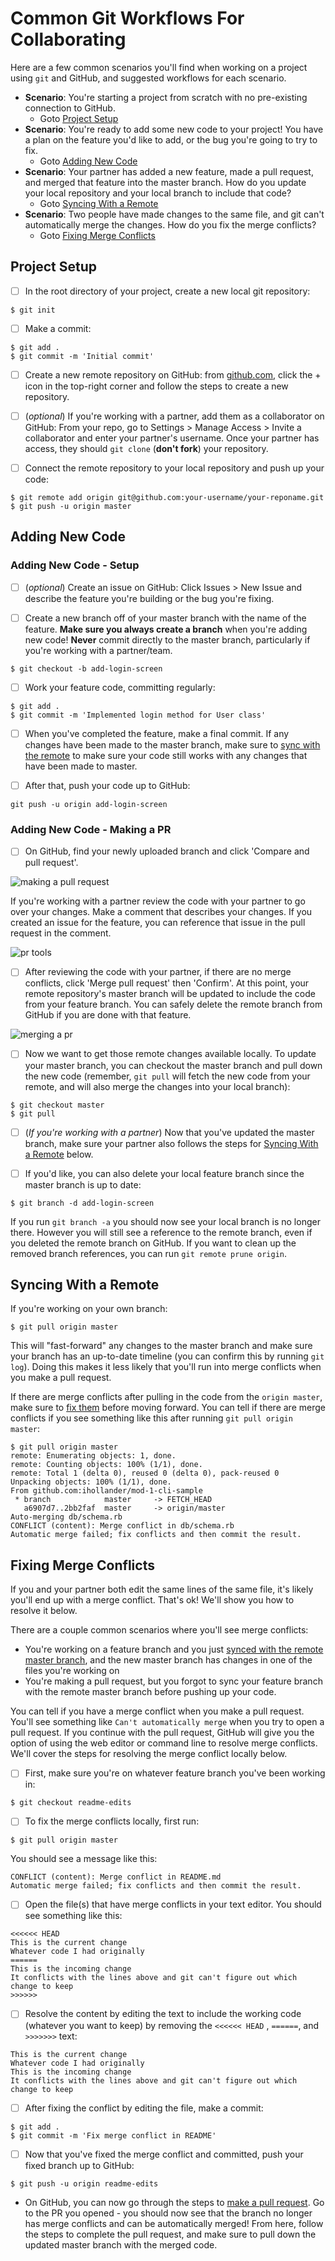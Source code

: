 # Common Git Workflows For Collaborating

Here are a few common scenarios you'll find when working on a project using `git` and GitHub, and suggested workflows for each scenario. 

- **Scenario**: You're starting a project from scratch with no pre-existing connection to GitHub.
    - Goto [Project Setup](#project-setup)
- **Scenario**: You're ready to add some new code to your project! You have a plan on the feature you'd like to add, or the bug you're going to try to fix.
    - Goto [Adding New Code](#adding-new-code)
- **Scenario**: Your partner has added a new feature, made a pull request, and merged that feature into the master branch. How do you update your local repository and your local branch to include that code?
    - Goto [Syncing With a Remote](#syncing-with-a-remote)
- **Scenario**: Two people have made changes to the same file, and git can't automatically merge the changes. How do you fix the merge conflicts?
    - Goto [Fixing Merge Conflicts](#fixing-merge-conflicts)


## Project Setup

- [ ] In the root directory of your project, create a new local git repository: 

```
$ git init
```

- [ ] Make a commit:

```
$ git add .
$ git commit -m 'Initial commit'
```

- [ ] Create a new remote repository on GitHub: from [github.com](https://github.com), click the + icon in the top-right corner and follow the steps to create a new repository.

- [ ] (*optional*) If you're working with a partner, add them as a collaborator on GitHub: From your repo, go to Settings > Manage Access > Invite a collaborator and enter your partner's username. Once your partner has access, they should `git clone` (**don't fork**) your repository.

- [ ] Connect the remote repository to your local repository and push up your code:

```
$ git remote add origin git@github.com:your-username/your-reponame.git
$ git push -u origin master
```

## Adding New Code

### Adding New Code - Setup

- [ ] (*optional*) Create an issue on GitHub: Click Issues > New Issue and describe the feature you're building or the bug you're fixing.

- [ ] Create a new branch off of your master branch with the name of the feature. **Make sure you always create a branch** when you're adding new code! **Never** commit directly to the master branch, particularly if you're working with a partner/team.

```
$ git checkout -b add-login-screen
```

- [ ] Work your feature code, committing regularly:

```
$ git add .
$ git commit -m 'Implemented login method for User class'
```

- [ ] When you've completed the feature, make a final commit. If any changes have been made to the master branch, make sure to [sync with the remote](#syncing-with-a-remote) to make sure your code still works with any changes that have been made to master.

- [ ] After that, push your code up to GitHub:

```
git push -u origin add-login-screen
```

### Adding New Code - Making a PR

- [ ] On GitHub, find your newly uploaded branch and click 'Compare and pull request'. 

![making a pull request](screenshots/compare-and-pr.png)

If you're working with a partner review the code with your partner to go over your changes. Make a comment that describes your changes. If you created an issue for the feature, you can reference that issue in the pull request in the comment.

![pr tools](screenshots/pr-tools.png)

- [ ] After reviewing the code with your partner, if there are no merge conflicts, click 'Merge pull request' then 'Confirm'. At this point, your remote repository's master branch will be updated to include the code from your feature branch. You can safely delete the remote branch from GitHub if you are done with that feature.

![merging a pr](screenshots/merge-pr.png)

- [ ] Now we want to get those remote changes available locally. To update your master branch, you can checkout the master branch and pull down the new code (remember, `git pull` will fetch the new code from your remote, and will also merge the changes into your local branch):

```
$ git checkout master
$ git pull
```

- [ ] (*If you're working with a partner*) Now that you've updated the master branch, make sure your partner also follows the steps for [Syncing With a Remote](#syncing-with-a-remote) below.

- [ ] If you'd like, you can also delete your local feature branch since the master branch is up to date:

```
$ git branch -d add-login-screen
```

If you run `git branch -a` you should now see your local branch is no longer there. However you will still see a reference to the remote branch, even if you deleted the remote branch on GitHub. If you want to clean up the removed branch references, you can run `git remote prune origin`.

## Syncing With a Remote

If you're working on your own branch:

```
$ git pull origin master
```

This will "fast-forward" any changes to the master branch and make sure your branch has an up-to-date timeline (you can confirm this by running `git log`). Doing this makes it less likely that you'll run into merge conflicts when you make a pull request.

If there are merge conflicts after pulling in the code from the `origin master`, make sure to [fix them](#fixing-merge-conflicts) before moving forward. You can tell if there are merge conflicts if you see something like this after running `git pull origin master`:

```
$ git pull origin master
remote: Enumerating objects: 1, done.
remote: Counting objects: 100% (1/1), done.
remote: Total 1 (delta 0), reused 0 (delta 0), pack-reused 0
Unpacking objects: 100% (1/1), done.
From github.com:ihollander/mod-1-cli-sample
 * branch            master     -> FETCH_HEAD
   a6907d7..2bb2faf  master     -> origin/master
Auto-merging db/schema.rb
CONFLICT (content): Merge conflict in db/schema.rb
Automatic merge failed; fix conflicts and then commit the result.
```

## Fixing Merge Conflicts

If you and your partner both edit the same lines of the same file, it's likely you'll end up with a merge conflict. That's ok! We'll show you how to resolve it below.

There are a couple common scenarios where you'll see merge conflicts:

- You're working on a feature branch and you just [synced with the remote master branch](#syncing-with-a-remote), and the new master branch has changes in one of the files you're working on
- You're making a pull request, but you forgot to sync your feature branch with the remote master branch before pushing up your code.

You can tell if you have a merge conflict when you make a pull request. You'll see something like `Can't automatically merge` when you try to open a pull request. If you continue with the pull request, GitHub will give you the option of using the web editor or command line to resolve merge conflicts. We'll cover the steps for resolving the merge conflict locally below.

- [ ] First, make sure you're on whatever feature branch you've been working in:

```
$ git checkout readme-edits
```

- [ ] To fix the merge conflicts locally, first run:

```
$ git pull origin master
```

You should see a message like this:

```
CONFLICT (content): Merge conflict in README.md
Automatic merge failed; fix conflicts and then commit the result.
```

- [ ] Open the file(s) that have merge conflicts in your text editor. You should see something like this:

```
<<<<<< HEAD
This is the current change
Whatever code I had originally
======
This is the incoming change
It conflicts with the lines above and git can't figure out which change to keep
>>>>>>
```

- [ ] Resolve the content by editing the text to include the working code (whatever you want to keep) by removing the `<<<<<< HEAD` , `======`, and `>>>>>>>` text:

```
This is the current change
Whatever code I had originally
This is the incoming change
It conflicts with the lines above and git can't figure out which change to keep
```

- [ ] After fixing the conflict by editing the file, make a commit:

```
$ git add .
$ git commit -m 'Fix merge conflict in README'
```

- [ ] Now that you've fixed the merge conflict and committed, push your fixed branch up to GitHub:

```
$ git push -u origin readme-edits
```

- On GitHub, you can now go through the steps to [make a pull request](#adding-new-code---making-a-pr). Go to the PR you opened - you should now see that the branch no longer has merge conflicts and can be automatically merged! From here, follow the steps to complete the pull request, and make sure to pull down the updated master branch with the merged code.